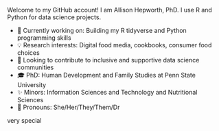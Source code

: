 Welcome to my GitHub account! I am Allison Hepworth, PhD. I use R and Python for data science projects.

-  :milky_way: Currently working on: Building my R tidyverse and Python programming skills
-  :bulb: Research interests: Digital food media, cookbooks, consumer food choices  
-  :seedling: Looking to contribute to inclusive and supportive data science communities 
-  :mortar_board: PhD: Human Development and Family Studies at Penn State University 
-  :sparkles: Minors: Information Sciences and Technology and Nutritional Sciences 
-  :hibiscus: Pronouns: She/Her/They/Them/Dr 

very special
